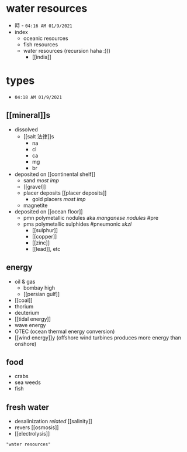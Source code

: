 # water resources
- 時 - `04:16 AM 01/9/2021`
- index
	- oceanic resources
	- fish resources
	- water resources (recursion haha :)))
		- [[india]]
# types
- `04:18 AM 01/9/2021`
## [[mineral]]s
- dissolved
	- [[salt 法律]]s
		- na
		- cl
		- ca
		- mg
		- br
- deposited on [[continental shelf]]
	- sand *most imp*
	- [[gravel]]
	- placer deposits [[placer deposits]]
		- gold placers *most imp*
	- magnetite
- deposited on [[ocean floor]]
	- pmn polymetallic nodules aka *manganese nodules* #pre 
	- pms polymetallic sulphides #pneumonic _skzl_
		- [[sulphur]]
		- [[copper]]
		- [[zinc]]
		- [[lead]], etc
## energy
- oil & gas
	- bombay high
	- [[persian gulf]]
- [[coal]]
- thorium
- deuterium
- [[tidal energy]]
- wave energy
- OTEC (ocean thermal energy conversion)
- [[wind energy]]y (offshore wind turbines produces more energy than onshore)
## food
- crabs
- sea weeds
- fish
## fresh water
- desalinization _related_ [[salinity]]
- revers [[osmosis]]
- [[electrolysis]]

```query
"water resources"
```